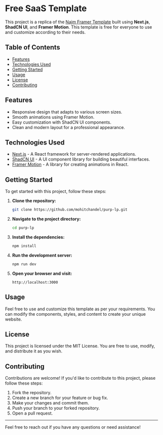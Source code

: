 # Free SaaS Template

This project is a replica of the [Najm Framer Template](https://najm.framer.website/) built using **Next.js**, **ShadCN UI**, and **Framer Motion**. This template is free for everyone to use and customize according to their needs.

## Table of Contents

- [Features](#features)
- [Technologies Used](#technologies-used)
- [Getting Started](#getting-started)
- [Usage](#usage)
- [License](#license)
- [Contributing](#contributing)

## Features

- Responsive design that adapts to various screen sizes.
- Smooth animations using Framer Motion.
- Easy customization with ShadCN UI components.
- Clean and modern layout for a professional appearance.

## Technologies Used

- [Next.js](https://nextjs.org/) - A React framework for server-rendered applications.
- [ShadCN UI](https://shadcn.dev/) - A UI component library for building beautiful interfaces.
- [Framer Motion](https://www.framer.com/motion/) - A library for creating animations in React.

## Getting Started

To get started with this project, follow these steps:

1. **Clone the repository:**

   ```bash
   git clone https://github.com/mohitchandel/purp-lp.git
   ```

2. **Navigate to the project directory:**

   ```bash
   cd purp-lp
   ```

3. **Install the dependencies:**

   ```bash
   npm install
   ```

4. **Run the development server:**

   ```bash
   npm run dev
   ```

5. **Open your browser and visit:**
   ```
   http://localhost:3000
   ```

## Usage

Feel free to use and customize this template as per your requirements. You can modify the components, styles, and content to create your unique website.

## License

This project is licensed under the MIT License. You are free to use, modify, and distribute it as you wish.

## Contributing

Contributions are welcome! If you'd like to contribute to this project, please follow these steps:

1. Fork the repository.
2. Create a new branch for your feature or bug fix.
3. Make your changes and commit them.
4. Push your branch to your forked repository.
5. Open a pull request.

---

Feel free to reach out if you have any questions or need assistance!
